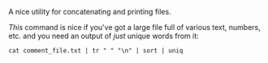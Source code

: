 A nice utility for concatenating and printing files.

*This* command is nice if you've got a large file full of various text, numbers, etc. and you need an output of *just* unique words from it:

`cat comment_file.txt | tr " " "\n" | sort | uniq`

